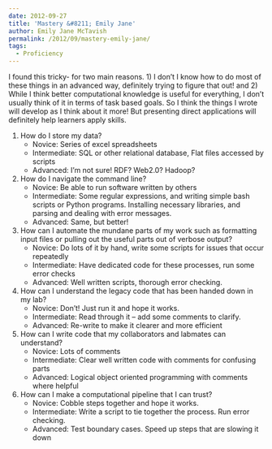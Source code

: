 ```yaml
---
date: 2012-09-27
title: 'Mastery &#8211; Emily Jane'
author: Emily Jane McTavish
permalink: /2012/09/mastery-emily-jane/
tags:
  - Proficiency
---
```

I found this tricky- for two main reasons. 1) I don&#8217;t I know how to do most of these things in an advanced way, definitely trying to figure that out! and 2) While I think better computational knowledge is useful for everything, I don&#8217;t usually think of it in terms of task based goals. So I think the things I wrote will develop as I think about it more! But presenting direct applications will definitely help learners apply skills.

1.  How do I store my data? 
    *   Novice: Series of excel spreadsheets
    *   Intermediate: SQL or other relational database, Flat files accessed by scripts
    *   Advanced: I&#8217;m not sure! RDF? Web2.0? Hadoop?
2.  How do I navigate the command line? 
    *   Novice: Be able to run software written by others
    *   Intermediate: Some regular expressions, and writing simple bash scripts or Python programs. Installing necessary libraries, and parsing and dealing with error messages.
    *   Advanced: Same, but better!
3.  How can I automate the mundane parts of my work such as formatting input files or pulling out the useful parts out of verbose output? 
    *   Novice: Do lots of it by hand, write some scripts for issues that occur repeatedly
    *   Intermediate: Have dedicated code for these processes, run some error checks
    *   Advanced: Well written scripts, thorough error checking.
4.  How can I understand the legacy code that has been handed down in my lab? 
    *   Novice: Don&#8217;t! Just run it and hope it works.
    *   Intermediate: Read through it &#8211; add some comments to clarify.
    *   Advanced: Re-write to make it clearer and more efficient
5.  How can I write code that my collaborators and labmates can understand? 
    *   Novice: Lots of comments
    *   Intermediate: Clear well written code with comments for confusing parts
    *   Advanced: Logical object oriented programming with comments where helpful
6.  How can I make a computational pipeline that I can trust? 
    *   Novice: Cobble steps together and hope it works.
    *   Intermediate: Write a script to tie together the process. Run error checking.
    *   Advanced: Test boundary cases. Speed up steps that are slowing it down
